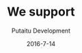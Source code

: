 ---
title: 'We support'
showInNav: true
navOrder: '3'
sections:
    -
        template: fullHeightBanner
        text: '# The joy of giving'
        backgroundImage: 01915ac5bd0f5f4e0a8831b4703ca51cc229c517
        button:
            target: _self
            text: null
    -
        template: richTextSection
        text: "At Café Sweet Surrender we love giving. The volunteers do not only give their time and a big smile – their effort also makes it possible for us to donate our surplus to charity and NGO’s. Every quarter we find a new receiver.\n\nOn this page you can see the past recipients, and if you want to decide who gets the next bag of money, send us your [suggestions](#suggest-an-organisation) or drop by the café to hand in your vote.\n\nIf you have some spare toys that you want to donate to the Children's Surgery Department in Riget. Drop it by and we will hand it over to them. Read [our flyer](#) for more information."
    -
        template: supportedOrganisations
        organisations:
            -
                title: DINNødhjælp
                amount: '3.015 kr.'
                period: 'January - March 2016'
                comment: 'Thanks to everyone who made this donation possible'
                image: 43c19ae5c965bd1a3bbee20f3740f6fecd68cf34
            -
                title: DINNødhjælp
                amount: '3.015 kr.'
                period: 'January - March 2016'
                comment: 'Thanks to everyone who made this donation possible'
                image: 43c19ae5c965bd1a3bbee20f3740f6fecd68cf34
            -
                title: DINNødhjælp
                amount: '3.015 kr.'
                period: 'January - March 2016'
                comment: 'Thanks to everyone who made this donation possible'
                image: 43c19ae5c965bd1a3bbee20f3740f6fecd68cf34
            -
                title: DINNødhjælp
                amount: '3.015 kr.'
                period: 'January - March 2016'
                comment: 'Thanks to everyone who made this donation possible'
                image: 43c19ae5c965bd1a3bbee20f3740f6fecd68cf34
description: null
meta:
    id: 567d4e622341243144e3f58fc8b675a711a9ad17
    parentId: ""
    language: en
date: '2016-7-14'
author: 'Putaitu Development'
permalink: /en/we-support/
layout: sectionPage
---